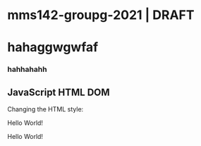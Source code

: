 # mms142-groupg-2021 | DRAFT 
<html>
<body>
  <h1> hahaggwgwfaf </h1>
  <h3> hahhahahh </h3>
<h2>JavaScript HTML DOM</h2>
<p>Changing the HTML style:</p>


<p id="p1">Hello World!</p>
<p id="p2">Hello World!</p>




</body>
</html>
